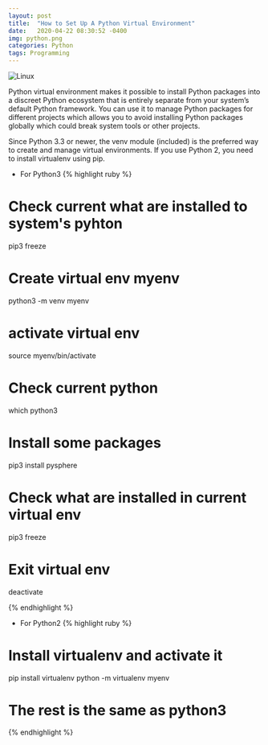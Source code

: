 ```yaml
---
layout: post
title:  "How to Set Up A Python Virtual Environment" 
date:   2020-04-22 08:30:52 -0400
img: python.png
categories: Python
tags: Programming
---
```


![Linux]({{site.baseurl}}/images/python.png)

Python virtual environment makes it possible to install Python packages into a discreet Python ecosystem that is entirely separate from your system’s default Python framework. You can use it to manage Python packages for different projects which allows you to avoid installing Python packages globally which could break system tools or other projects. 

Since Python 3.3 or newer, the venv module (included) is the preferred way to create and manage virtual environments. If you use Python 2, you need to install virtualenv using pip.

* For Python3
{% highlight ruby %}
# Check current what are installed to system's pyhton
pip3 freeze

# Create virtual env myenv
python3 -m venv myenv

# activate virtual env
source myenv/bin/activate

# Check current python 
which python3

# Install some packages 
pip3 install pysphere

# Check what are installed in current virtual env 
pip3 freeze

# Exit virtual env
deactivate

{% endhighlight %}

* For Python2
{% highlight ruby %}
# Install virtualenv and activate it
pip install virtualenv
python -m virtualenv myenv
# The rest is the same as python3
{% endhighlight %}
